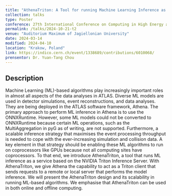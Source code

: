 ```yaml
---
title: "AthenaTriton: A Tool for running Machine Learning Inference as a Service in Athena"
collection: talks
type: Poster
conference: 27th International Conference on Computing in High Energy and Nuclear Physics (CHEP 2024)
permalink: /talks/2024-10-21-t2
venue: "Auditorium Maximum of Jagiellonian University"
date: 2024-03-14
modified: 2024-04-10
location: "Krakow, Poland"
link: https://indico.cern.ch/event/1338689/contributions/6010068/
prensentor: Dr. Yuan-Tang Chou
---
```


## Description
Machine Learning (ML)-based algorithms play increasingly important roles in almost all aspects of the data analyses in ATLAS. Diverse ML models are used in detector simulations, event reconstructions, and data analyses. They are being deployed in the ATLAS software framework, Athena. The primary approach to perform ML inference in Athena is to use the ONNXRuntime. However, some ML models could not be converted to ONNXRuntime because certain ML operations, such as the MultiAggregation in pyG as of writing, are not supported. Furthermore, a scalable inference strategy that maximises the event processing throughput is needed to cope with the ever-increasing simulation and collision data. A key element in that strategy should be enabling these ML algorithms to run on coprocessors like GPUs because not all computing sites have coprocessors. To that end, we introduce AthenaTriton, a tool that runs ML inference as a service based on the NVIDIA Triton Inference Server. With AthenaTriton, we give Athena the capability to act as a Triton client that sends requests to a remote or local server that performs the model inference. We will present the AthenaTriton design and its scalability in running ML-based algorithms. We emphasise that AthenaTriton can be used in both online and offline computing.
